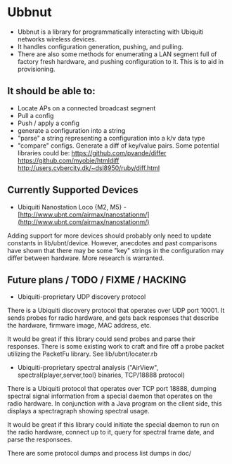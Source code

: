 Ubbnut
======

* Ubbnut is a library for programmatically interacting with Ubiquiti networks wireless devices.
* It handles configuration generation, pushing, and pulling.
* There are also some methods for enumerating a LAN segment full of factory fresh hardware, and pushing configuration to it. This is to aid in provisioning.


It should be able to:
---------------------
* Locate APs on a connected broadcast segment
* Pull a config
* Push / apply a config
* generate a configuration into a string
* "parse" a string representing a configuration into a k/v data type
* "compare" configs. Generate a diff of key/value pairs. Some potential libraries could be:
  https://github.com/pvande/differ
  https://github.com/myobie/htmldiff
  http://users.cybercity.dk/~dsl8950/ruby/diff.html

Currently Supported Devices
---------------------------
* Ubiquiti Nanostation Loco {M2, M5} - [http://www.ubnt.com/airmax/nanostationm/](http://www.ubnt.com/airmax/nanostationm/)

Adding support for more devices should probably only need to update constants in lib/ubnt/device. However, anecdotes and past comparisons have shown that there may be some "key" strings in the configuration may differ between hardware. More research is warranted. 


Future plans / TODO / FIXME / HACKING
-------------------------------------

- Ubiquiti-proprietary UDP discovery protocol

There is a Ubiquiti discovery protocol that operates over UDP port 10001. It
sends probes for radio hardware, and gets back responses that describe the
hardware, firmware image, MAC address, etc.

It would be great if this library could send probes and parse their responses.
There is some existing work to craft and fire off a probe packet utilizing the
PacketFu library. See lib/ubnt/locater.rb

- Ubiquiti-proprietary spectral analysis ("AirView",
  spectral{player,server,tool} binaries, TCP/18888 protocol)

There is a Ubiquiti protocol that operates over TCP port 18888, dumping
spectral signal information from a special daemon that operates on the radio
hardware. In conjunction with a Java program on the client side, this displays
a spectragraph showing spectral usage.

It would be great if this library could initiate the special daemon to run on
the radio hardware, connect up to it, query for spectral frame date, and parse
the responsees.

There are some protocol dumps and process list dumps in doc/
